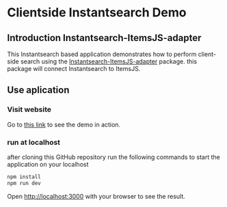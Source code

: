 # Clientside Instantsearch Demo
## Introduction Instantsearch-ItemsJS-adapter 
This Instantsearch based application demonstrates how to perform client-side search using the [Instantsearch-ItemsJS-adapter](https://github.com/unplatform-io/instantsearch-itemsjs-adapter) package. this package will connect Instantsearch to ItemsJS.

## Use aplication
### Visit website
Go to [this link](https://clientside-instantsearch-demo.vercel.app/) to see the demo in action.

### run at localhost
after cloning this GitHub repository run the following commands to start the application on your localhost

```bash
npm install
npm run dev
```
Open [http://localhost:3000](http://localhost:3000) with your browser to see the result.

